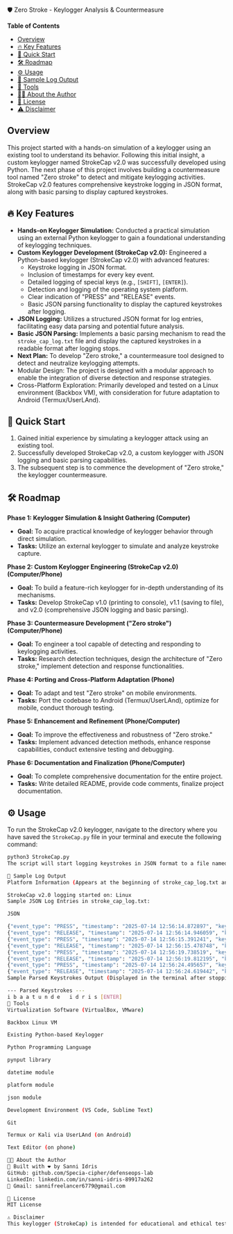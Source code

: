 🛡️ Zero Stroke - Keylogger Analysis & Countermeasure

**Table of Contents**
* [Overview](#overview)
* [🔥 Key Features](#key-features)
* [🚀 Quick Start](#quick-start)
* [🛠️ Roadmap](#roadmap)
* [⚙️ Usage](#usage)
* [📝 Sample Log Output](#sample-log-output)
* [🧰 Tools](#tools)
* [👨‍💻 About the Author](#about-the-author)
* [📜 License](#license)
* [⚠️ Disclaimer](#disclaimer)

## Overview <a name="overview"></a>

This project started with a hands-on simulation of a keylogger using an existing tool to understand its behavior. Following this initial insight, a custom keylogger named StrokeCap v2.0 was successfully developed using Python. The next phase of this project involves building a countermeasure tool named "Zero stroke" to detect and mitigate keylogging activities. StrokeCap v2.0 features comprehensive keystroke logging in JSON format, along with basic parsing to display captured keystrokes.

## 🔥 Key Features <a name="key-features"></a>

* **Hands-on Keylogger Simulation:** Conducted a practical simulation using an external Python keylogger to gain a foundational understanding of keylogging techniques.
* **Custom Keylogger Development (StrokeCap v2.0):** Engineered a Python-based keylogger (StrokeCap v2.0) with advanced features:
    * Keystroke logging in JSON format.
    * Inclusion of timestamps for every key event.
    * Detailed logging of special keys (e.g., `[SHIFT]`, `[ENTER]`).
    * Detection and logging of the operating system platform.
    * Clear indication of "PRESS" and "RELEASE" events.
    * Basic JSON parsing functionality to display the captured keystrokes after logging.
* **JSON Logging:** Utilizes a structured JSON format for log entries, facilitating easy data parsing and potential future analysis.
* **Basic JSON Parsing:** Implements a basic parsing mechanism to read the `stroke_cap_log.txt` file and display the captured keystrokes in a readable format after logging stops.
* **Next Plan:** To develop "Zero stroke," a countermeasure tool designed to detect and neutralize keylogging attempts.
* Modular Design: The project is designed with a modular approach to enable the integration of diverse detection and response strategies.
* Cross-Platform Exploration: Primarily developed and tested on a Linux environment (Backbox VM), with consideration for future adaptation to Android (Termux/UserLAnd).

## 🚀 Quick Start <a name="quick-start"></a>

1.  Gained initial experience by simulating a keylogger attack using an existing tool.
2.  Successfully developed StrokeCap v2.0, a custom keylogger with JSON logging and basic parsing capabilities.
3.  The subsequent step is to commence the development of "Zero stroke," the keylogger countermeasure.

## 🛠️ Roadmap <a name="roadmap"></a>

**Phase 1: Keylogger Simulation & Insight Gathering (Computer)**
* **Goal:** To acquire practical knowledge of keylogger behavior through direct simulation.
* **Tasks:** Utilize an external keylogger to simulate and analyze keystroke capture.

**Phase 2: Custom Keylogger Engineering (StrokeCap v2.0) (Computer/Phone)**
* **Goal:** To build a feature-rich keylogger for in-depth understanding of its mechanisms.
* **Tasks:** Develop StrokeCap v1.0 (printing to console), v1.1 (saving to file), and v2.0 (comprehensive JSON logging and basic parsing).

**Phase 3: Countermeasure Development ("Zero stroke") (Computer/Phone)**
* **Goal:** To engineer a tool capable of detecting and responding to keylogging activities.
* **Tasks:** Research detection techniques, design the architecture of "Zero stroke," implement detection and response functionalities.

**Phase 4: Porting and Cross-Platform Adaptation (Phone)**
* **Goal:** To adapt and test "Zero stroke" on mobile environments.
* **Tasks:** Port the codebase to Android (Termux/UserLAnd), optimize for mobile, conduct thorough testing.

**Phase 5: Enhancement and Refinement (Phone/Computer)**
* **Goal:** To improve the effectiveness and robustness of "Zero stroke."
* **Tasks:** Implement advanced detection methods, enhance response capabilities, conduct extensive testing and debugging.

**Phase 6: Documentation and Finalization (Phone/Computer)**
* **Goal:** To complete comprehensive documentation for the entire project.
* **Tasks:** Write detailed README, provide code comments, finalize project documentation.

## ⚙️ Usage <a name="usage"></a>

To run the StrokeCap v2.0 keylogger, navigate to the directory where you have saved the `StrokeCap.py` file in your terminal and execute the following command:

```bash
python3 StrokeCap.py
The script will start logging keystrokes in JSON format to a file named stroke_cap_log.txt in the same directory. After you press the ESC key to stop the logging, the script will then attempt to parse the log file and display the captured keystrokes in the terminal.

📝 Sample Log Output
Platform Information (Appears at the beginning of stroke_cap_log.txt and in the console):

StrokeCap v2.0 logging started on: Linux
Sample JSON Log Entries in stroke_cap_log.txt:

JSON

{"event_type": "PRESS", "timestamp": "2025-07-14 12:56:14.872897", "key": "'i'"}
{"event_type": "RELEASE", "timestamp": "2025-07-14 12:56:14.946059", "key": "'i'"}
{"event_type": "PRESS", "timestamp": "2025-07-14 12:56:15.391241", "key": "[SPACE]"}
{"event_type": "RELEASE", "timestamp": "2025-07-14 12:56:15.478748", "key": "[SPACE]"}
{"event_type": "PRESS", "timestamp": "2025-07-14 12:56:19.738519", "key": "[ENTER]"}
{"event_type": "RELEASE", "timestamp": "2025-07-14 12:56:19.812195", "key": "[ENTER]"}
{"event_type": "PRESS", "timestamp": "2025-07-14 12:56:24.495657", "key": "[ESC]"}
{"event_type": "RELEASE", "timestamp": "2025-07-14 12:56:24.619442", "key": "[ESC]"}
Sample Parsed Keystrokes Output (Displayed in the terminal after stopping logging):

--- Parsed Keystrokes ---
i b a a t u n d e   i d r i s [ENTER]
🧰 Tools
Virtualization Software (VirtualBox, VMware)

Backbox Linux VM

Existing Python-based Keylogger

Python Programming Language

pynput library

datetime module

platform module

json module

Development Environment (VS Code, Sublime Text)

Git

Termux or Kali via UserLAnd (on Android)

Text Editor (on phone)

👨‍💻 About the Author
🔖 Built with ❤️ by Sanni Idris
GitHub: github.com/Specia-cipher/defenseops-lab
LinkedIn: linkedin.com/in/sanni-idris-89917a262
📧 Gmail: sannifreelancer6779@gmail.com

📜 License
MIT License

⚠️ Disclaimer
This keylogger (StrokeCap) is intended for educational and ethical testing purposes only within a controlled environment. Use of this tool for any malicious or unauthorized activity is strictly prohibited and may be illegal. The author(s) are not responsible for any misuse of this software.

